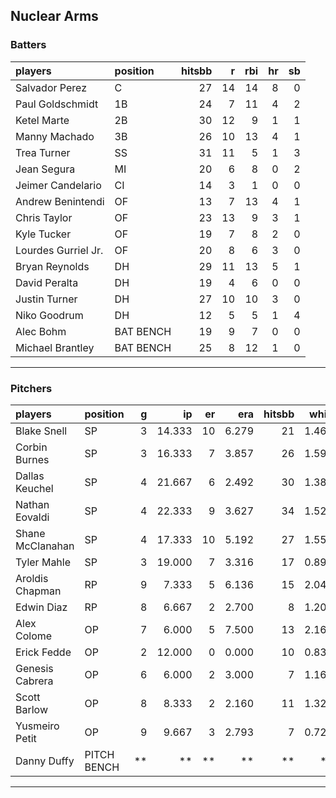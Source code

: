 ## Nuclear Arms

### Batters

 
|players             |position  | hitsbb|  r| rbi| hr| sb| 
|:-------------------|:---------|------:|--:|---:|--:|--:| 
|Salvador Perez      |C         |     27| 14|  14|  8|  0| 
|Paul Goldschmidt    |1B        |     24|  7|  11|  4|  2| 
|Ketel Marte         |2B        |     30| 12|   9|  1|  1| 
|Manny Machado       |3B        |     26| 10|  13|  4|  1| 
|Trea Turner         |SS        |     31| 11|   5|  1|  3| 
|Jean Segura         |MI        |     20|  6|   8|  0|  2| 
|Jeimer Candelario   |CI        |     14|  3|   1|  0|  0| 
|Andrew Benintendi   |OF        |     13|  7|  13|  4|  1| 
|Chris Taylor        |OF        |     23| 13|   9|  3|  1| 
|Kyle Tucker         |OF        |     19|  7|   8|  2|  0| 
|Lourdes Gurriel Jr. |OF        |     20|  8|   6|  3|  0| 
|Bryan Reynolds      |DH        |     29| 11|  13|  5|  1| 
|David Peralta       |DH        |     19|  4|   6|  0|  0| 
|Justin Turner       |DH        |     27| 10|  10|  3|  0| 
|Niko Goodrum        |DH        |     12|  5|   5|  1|  4| 
|Alec Bohm           |BAT BENCH |     19|  9|   7|  0|  0| 
|Michael Brantley    |BAT BENCH |     25|  8|  12|  1|  0| 


* * *

### Pitchers

 
|players          |position    |  g|     ip| er|   era| hitsbb|  whip| so|  w| sv| 
|:----------------|:-----------|--:|------:|--:|-----:|------:|-----:|--:|--:|--:| 
|Blake Snell      |SP          |  3| 14.333| 10| 6.279|     21| 1.465| 15|  1|  0| 
|Corbin Burnes    |SP          |  3| 16.333|  7| 3.857|     26| 1.592| 27|  1|  0| 
|Dallas Keuchel   |SP          |  4| 21.667|  6| 2.492|     30| 1.385| 19|  2|  0| 
|Nathan Eovaldi   |SP          |  4| 22.333|  9| 3.627|     34| 1.522| 20|  1|  0| 
|Shane McClanahan |SP          |  4| 17.333| 10| 5.192|     27| 1.558| 22|  0|  0| 
|Tyler Mahle      |SP          |  3| 19.000|  7| 3.316|     17| 0.895| 26|  3|  0| 
|Aroldis Chapman  |RP          |  9|  7.333|  5| 6.136|     15| 2.045|  9|  0|  5| 
|Edwin Diaz       |RP          |  8|  6.667|  2| 2.700|      8| 1.200| 10|  0|  5| 
|Alex Colome      |OP          |  7|  6.000|  5| 7.500|     13| 2.167|  5|  0|  0| 
|Erick Fedde      |OP          |  2| 12.000|  0| 0.000|     10| 0.833| 13|  1|  0| 
|Genesis Cabrera  |OP          |  6|  6.000|  2| 3.000|      7| 1.167|  9|  0|  0| 
|Scott Barlow     |OP          |  8|  8.333|  2| 2.160|     11| 1.320|  9|  0|  1| 
|Yusmeiro Petit   |OP          |  9|  9.667|  3| 2.793|      7| 0.724|  1|  0|  1| 
|Danny Duffy      |PITCH BENCH | **|     **| **|    **|     **|    **| **| **| **| 


* * *


